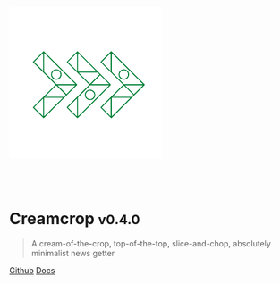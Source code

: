 ![header](./assets/Favicon.png) 

<br><br>

# Creamcrop <small>v0.4.0</small> 

> A cream-of-the-crop, top-of-the-top, slice-and-chop, absolutely minimalist news getter

[Github](https://github.com/creamcropdev/creamcrop) 
[Docs](./guide)
